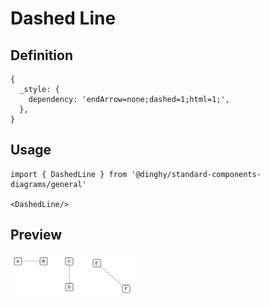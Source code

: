 # Dashed Line

## Definition

```
{
  _style: { 
    dependency: 'endArrow=none;dashed=1;html=1;',
  },
}
```

## Usage

```
import { DashedLine } from '@dinghy/standard-components-diagrams/general'

<DashedLine/>
```

## Preview

<img src="./dashed-line.png" width="200"/>
